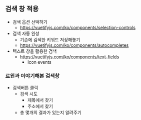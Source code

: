 ## 검색 창 적용
- 검색 옵션 선택하기
  - https://vuetifyjs.com/ko/components/selection-controls
- 검색 자동 완성
  - 기존에 검색한 키워드 저장해놓기
  - https://vuetifyjs.com/ko/components/autocompletes
- 텍스트 창을 활용한 검색
  - https://vuetifyjs.com/ko/components/text-fields
    - Icon events 

### 르윈과 이야기해본 검색창
- 검색버튼 클릭
  - 검색 시도
    - 제목에서 찾기
    - 주소에서 찾기
  - 총 몇개의 결과가 있는지 알려주기